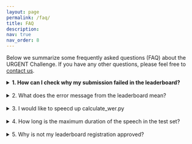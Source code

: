 ```yaml
---
layout: page
permalink: /faq/
title: FAQ
description:
nav: true
nav_order: 8
---
```


Below we summarize some frequently asked questions (FAQ) about the URGENT Challenge. If you have any other questions, please feel free to [contact us](/urgent2025/contact).

<details>

  <summary><strong> 1. How can I check why my submission failed in the leaderboard?  </strong></summary>

  <br>

  You could go to <code>Participate</code> → <code>Submit / View Results</code> and unfold the corresponding failed submission. Then click the text <code>View scoring error log</code> to download the error message file. It should display the detailed information about the failure.

  <div><img alt="error_message" src="/urgent2025/assets/img/error_log.png" style="max-width: 100%;"/></div>

</details>

<br>

<details><summary>  2. What does the error message from the leaderboard mean? </summary>

<br>

Message 1:
<pre><code class="language-bash">data_pairs.append((uid, refs[uid], audio_path))
KeyError: 'fileid_10009'
</code></pre>

<strong>Answer</strong>: Your submission contains an invalid file name that is not included in the provided test dataset. Please carefully check whether you are using the correct dataset corresponding to the current evaluation phase.


Message 2:
<pre><code class="language-bash">assert ref.shape == inf.shape, (ref.shape, inf.shape)
AssertionError: ((315934,), (315936,))
</code></pre>

<strong>Answer</strong>: You submission contains an audio sample that has a different length from the corresponding test sample provided in the official test dataset. Please carefully check your enhanced audios to make sure all sample lengths are consistent with the original audio length. Please also check whether you are using the correct test dataset corresponding to the current evaluation phase.

Message 3:
<pre><code class="language-bash">RuntimeError: Error : flac decoder lost sync.
</code></pre>

<strong>Answer</strong>: You submission contains an invalid audio sample that cannot be properly decoded by the FLAC decoder on the server. Please validate the enhanced audios on your side. FLAC v1.4.3 is recommended.

Message 4:
<pre><code class="language-bash">RuntimeError: Error : unknown error in flac decoder.
</code></pre>

<strong>Answer</strong>: You submission contains an invalid audio sample that cannot be properly decoded by the FLAC decoder on the server. Please validate the enhanced audios on your side. FLAC v1.4.3 is recommended.

Message 5:
<pre><code class="language-bash">slurmstepd: error: *** JOB 24880048 ON r288 CANCELLED AT 2024-08-02T04:17:40 DUE TO TIME LIMIT ***
</code></pre>

or 

<pre><code class="language-bash">Timeout: The evaluation server is busy. Please try to resubmit later.
</code></pre>

<strong>Answer</strong>: Evaluation jobs for your submission were killed due to a timeout. This may be caused by unexpected long queuing in our SLURM system on the server. Please contact us and we will rerun the evaluation for you.


Message 6:
<pre><code class="language-bash">
RuntimeError: CUDA error: uncorrectable ECC error encountered
CUDA kernel errors might be asynchronously reported at some other API call, so the stacktrace below might be incorrect.
For debugging consider passing CUDA_LAUNCH_BLOCKING=1.
Compile with `TORCH_USE_CUDA_DSA` to enable device-side assertions.
</code></pre>

<strong>Answer</strong>: Evaluation jobs for your submission were terminated likely due to a hardware issue of the specific node assigned to evaluate your submission. Please contact us and we will rerun the evaluation using another node for you.

</details>

<br>


<details><summary>  3. I would like to speecd up calculate_wer.py </summary>

<br>

`calculate_wer.py` takes around 30~40 minutes (depending on the environment) to evaluate 1000 samples using a single GPU.
It takes some time since it does beam search in decoding.

To make it faster, you can skip the beam search by setting `BEAMSIZE` to 1 [here](https://github.com/urgent-challenge/urgent2025_challenge/blob/2de19bab56c7d7fa5f61f5fdda193a7710c62475/evaluation_metrics/calculate_wer.py#L16).

Note that `BEAMSIZE` is set to 5 in the leaderboard evaluation.
If you would like to check the consistency of the scores between your local and the leaderbord, `BEAMSIZE` should be set to 5.

</details>

<br>


<details><summary>  4. How long is the maximum duration of the speech in the test set? </summary>

<br>

The maximum duration will be around 15 seconds.
Please note that this number may change.

</details>

<br>


<details><summary>  5. Why is not my leaderboard registration approved? </summary>

<br>

The leaderboard registration is usually approved at least within a day.

If your application is not approved for more than a day, please check if you have submitted the Google Form.
We do not approve the registration until we receive it.

If you have done it but have not gotten the approval yet, please reach out to the organizers.

</details>
